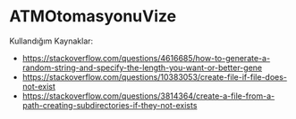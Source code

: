# ATMOtomasyonuVize

Kullandığım Kaynaklar:
- https://stackoverflow.com/questions/4616685/how-to-generate-a-random-string-and-specify-the-length-you-want-or-better-gene
- https://stackoverflow.com/questions/10383053/create-file-if-file-does-not-exist
- https://stackoverflow.com/questions/3814364/create-a-file-from-a-path-creating-subdirectories-if-they-not-exists

